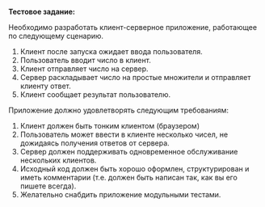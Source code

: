 **Тестовое задание:**

Необходимо разработать клиент-серверное приложение, работающее по следующему сценарию.

1.	Клиент после запуска ожидает ввода пользователя.
2.	Пользователь вводит число в клиент.
3.	Клиент отправляет число на сервер.
4.	Сервер раскладывает число на простые множители и отправляет клиенту ответ.
5.	Клиент сообщает результат пользователю.

Приложение должно удовлетворять следующим требованиям:

1.	Клиент должен быть тонким клиентом (браузером) 
2.	Пользователь может ввести в клиенте несколько чисел, не дожидаясь получения ответов от сервера.
3.	Сервер должен поддерживать одновременное обслуживание нескольких клиентов.
4.	Исходный код должен быть хорошо оформлен, структурирован и иметь комментарии (т.е. должен быть написан так, как вы его пишете всегда).
5.	Желательно снабдить приложение модульными тестами.


